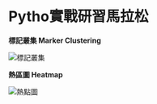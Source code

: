 # Pytho實戰研習馬拉松

**標記叢集 Marker Clustering**

![標記叢集](https://user-images.githubusercontent.com/66252302/99880750-44e81b80-2c50-11eb-9a52-62311106fd1f.gif)

**熱區圖 Heatmap**

![熱點圖](https://user-images.githubusercontent.com/66252302/99880745-431e5800-2c50-11eb-9637-337f49068c81.gif)
